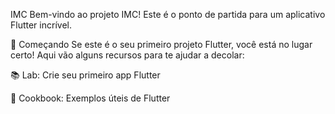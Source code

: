 IMC
Bem-vindo ao projeto IMC!
Este é o ponto de partida para um aplicativo Flutter incrível.

🚀 Começando
Se este é o seu primeiro projeto Flutter, você está no lugar certo! Aqui vão alguns recursos para te ajudar a decolar:

📚 Lab: Crie seu primeiro app Flutter

🍳 Cookbook: Exemplos úteis de Flutter
